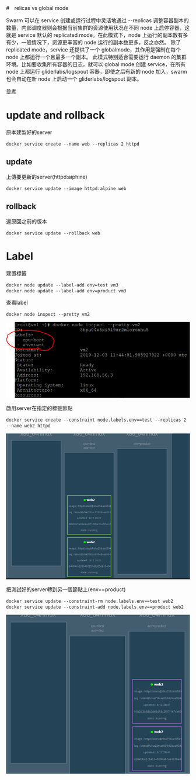 #　relicas vs global mode

Swarm 可以在 service 创建或运行过程中灵活地通过 --replicas 调整容器副本的数量，内部调度器则会根据当前集群的资源使用状况在不同 node 上启停容器，这就是 service 默认的 replicated mode。在此模式下，node 上运行的副本数有多有少，一般情况下，资源更丰富的 node 运行的副本数更多，反之亦然。
除了 replicated mode，service 还提供了一个 globalmode，其作用是强制在每个 node 上都运行一个且最多一个副本。
此模式特别适合需要运行 daemon 的集群环境。比如要收集所有容器的日志，就可以 global mode 创建 service，在所有 node 上都运行 gliderlabs/logspout 容器，即使之后有新的 node 加入，swarm 也会自动在新 node 上启动一个 gliderlabs/logspout 副本。

[參考](https://www.ibm.com/developerworks/community/blogs/132cfa78-44b0-4376-85d0-d3096cd30d3f/entry/replicated_mode_vs_global_mode_%E6%AF%8F%E5%A4%A95%E5%88%86%E9%92%9F%E7%8E%A9%E8%BD%AC_Docker_%E5%AE%B9%E5%99%A8%E6%8A%80%E6%9C%AF_105?lang=en)

# update and rollback
原本建製好的server
```
docker service create --name web --replicas 2 httpd
```
## update
上傳要更新的server(httpd:aiphine)
```
docker service update --image httpd:alpine web
```
## rollback
還原回之前的版本
```
docker service update --rollback web
```

# Label
建置標籤
```
docker node update --label-add env=test vm3
docker node update --label-add env=product vm3
```
查看label
```
docker node inspect --pretty vm2
```
![](image/20191203b.PNG)

啟用server在指定的標籤節點
```
docker service create --constraint node.labels.env==test --replicas 2 --name web2 httpd
```
![](image/20191203a.PNG)

把測試好的server轉到另一個節點上(env==product)
```
docker service update --constraint-rm node.labels.env==test web2
docker service update --constraint-add node.labels.env==product web2
```
![](image/20191203c.PNG)



